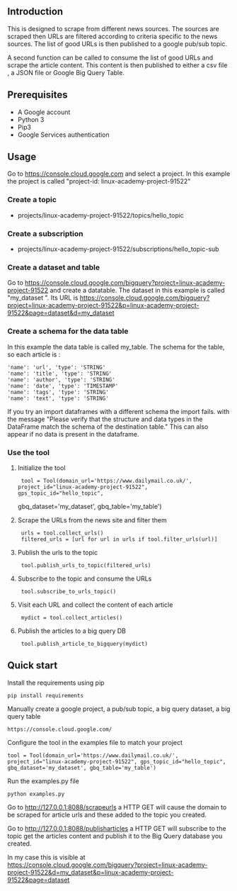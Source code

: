 ## Introduction
This  is designed to scrape from  different  news sources. The sources are scraped then URLs are filtered 
according to criteria specific to the  news sources. The list  of  good URLs is then published to a google
pub/sub topic.  

A second function can be called to consume the  list  of  good URLs and scrape the article content. This 
content is then published to either a csv file , a JSON file or Google Big Query Table.

## Prerequisites
- A Google account
- Python 3
- Pip3
- Google Services authentication

## Usage
Go to  https://console.cloud.google.com  and select a project. In this example the project  is called "project-id: linux-academy-project-91522" 

### Create a topic 
- projects/linux-academy-project-91522/topics/hello_topic

### Create a subscription
- projects/linux-academy-project-91522/subscriptions/hello_topic-sub 

### Create a dataset and table
Go to https://console.cloud.google.com/bigquery?project=linux-academy-project-91522 and create a datatable. The
dataset in this example is called "my_dataset ". Its URL is https://console.cloud.google.com/bigquery?project=linux-academy-project-91522&p=linux-academy-project-91522&page=dataset&d=my_dataset 

### Create a schema for the data table
In this example the data table is called my_table. The schema for the table, so each article is :

    'name': 'url', 'type': 'STRING'
    'name': 'title', 'type': 'STRING'
    'name': 'author', 'type': 'STRING'
    'name': 'date', 'type': 'TIMESTAMP'
    'name': 'tags', 'type': 'STRING'
    'name': 'text', 'type': 'STRING' 

If you try an import dataframes with a different schema the import fails.
with the message "Please verify that the structure and data types in the DataFrame match the schema of the destination table."
This can also appear  if no data is  present in the dataframe.

### Use the tool

1. Initialize  the tool 

        tool = Tool(domain_url='https://www.dailymail.co.uk/', project_id="linux-academy-project-91522", gps_topic_id="hello_topic", 
    gbq_dataset='my_dataset', gbq_table='my_table')

2. Scrape the  URLs from the  news site and filter them    

        urls = tool.collect_urls()
        filtered_urls = [url for url in urls if tool.filter_urls(url)] 

3. Publish the urls to the topic

        tool.publish_urls_to_topic(filtered_urls)

4. Subscribe to the topic and consume the URLs

        tool.subscribe_to_urls_topic()
    
5. Visit each URL and collect  the content of each article
     
        mydict = tool.collect_articles()

6. Publish the articles to a big query DB

        tool.publish_article_to_bigquery(mydict)


## Quick start

Install  the requirements using pip
    
    pip install requirements

Manually create a google project, a pub/sub topic, a big query dataset, a big query table 
    
    https://console.cloud.google.com/

Configure  the tool in the examples file to match your project

    tool = Tool(domain_url='https://www.dailymail.co.uk/', project_id="linux-academy-project-91522", gps_topic_id="hello_topic", 
    gbq_dataset='my_dataset', gbq_table='my_table')


Run the examples.py file  

    python examples.py
    
Go to http://127.0.0.1:8088/scrapeurls  a HTTP GET will cause the domain to be scraped for article urls and these added
to the topic you created. 

Go to http://127.0.0.1:8088/publisharticles a HTTP GET will subscribe to the topic  get the articles content and publish
 it to the Big Query database you created.
 
In my case this is visible at  
https://console.cloud.google.com/bigquery?project=linux-academy-project-91522&d=my_dataset&p=linux-academy-project-91522&page=dataset
 
   